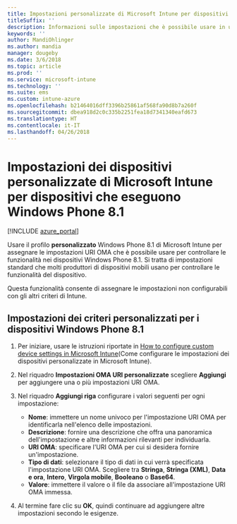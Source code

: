 ```yaml
---
title: Impostazioni personalizzate di Microsoft Intune per dispositivi Windows Phone 8.1
titleSuffix: ''
description: Informazioni sulle impostazioni che è possibile usare in un profilo personalizzato Windows Phone 8.1.
keywords: ''
author: MandiOhlinger
ms.author: mandia
manager: dougeby
ms.date: 3/6/2018
ms.topic: article
ms.prod: ''
ms.service: microsoft-intune
ms.technology: ''
ms.suite: ems
ms.custom: intune-azure
ms.openlocfilehash: b21464016dff3396b25861af568fa90d8b7a260f
ms.sourcegitcommit: dbea918d2c0c335b2251fea18d7341340eafd673
ms.translationtype: HT
ms.contentlocale: it-IT
ms.lasthandoff: 04/26/2018
---
```

# <a name="microsoft-intune-custom-device-settings-for-devices-running-windows-phone-81"></a>Impostazioni dei dispositivi personalizzate di Microsoft Intune per dispositivi che eseguono Windows Phone 8.1

[!INCLUDE [azure_portal](./includes/azure_portal.md)]

Usare il profilo **personalizzato** Windows Phone 8.1 di Microsoft Intune per assegnare le impostazioni URI OMA che è possibile usare per controllare le funzionalità nei dispositivi Windows Phone 8.1. Si tratta di impostazioni standard che molti produttori di dispositivi mobili usano per controllare le funzionalità del dispositivo.

Questa funzionalità consente di assegnare le impostazioni non configurabili con gli altri criteri di Intune.

## <a name="custom-policy-settings-for-windows-phone-81-devices"></a>Impostazioni dei criteri personalizzati per i dispositivi Windows Phone 8.1

1. Per iniziare, usare le istruzioni riportate in [How to configure custom device settings in Microsoft Intune](custom-settings-configure.md)(Come configurare le impostazioni dei dispositivi personalizzate in Microsoft Intune).
2. Nel riquadro **Impostazioni OMA URI personalizzate** scegliere **Aggiungi** per aggiungere una o più impostazioni URI OMA.
3. Nel riquadro **Aggiungi riga** configurare i valori seguenti per ogni impostazione:
    - **Nome**: immettere un nome univoco per l'impostazione URI OMA per identificarla nell'elenco delle impostazioni.
    - **Descrizione**: fornire una descrizione che offra una panoramica dell'impostazione e altre informazioni rilevanti per individuarla.
    - **URI OMA**: specificare l'URI OMA per cui si desidera fornire un'impostazione.
    - **Tipo di dati**: selezionare il tipo di dati in cui verrà specificata l'impostazione URI OMA. Scegliere tra **Stringa**, **Stringa (XML)**, **Data e ora**, **Intero**, **Virgola mobile**, **Booleano** o **Base64**.
    - **Valore**: immettere il valore o il file da associare all'impostazione URI OMA immessa.

4. Al termine fare clic su **OK**, quindi continuare ad aggiungere altre impostazioni secondo le esigenze.
